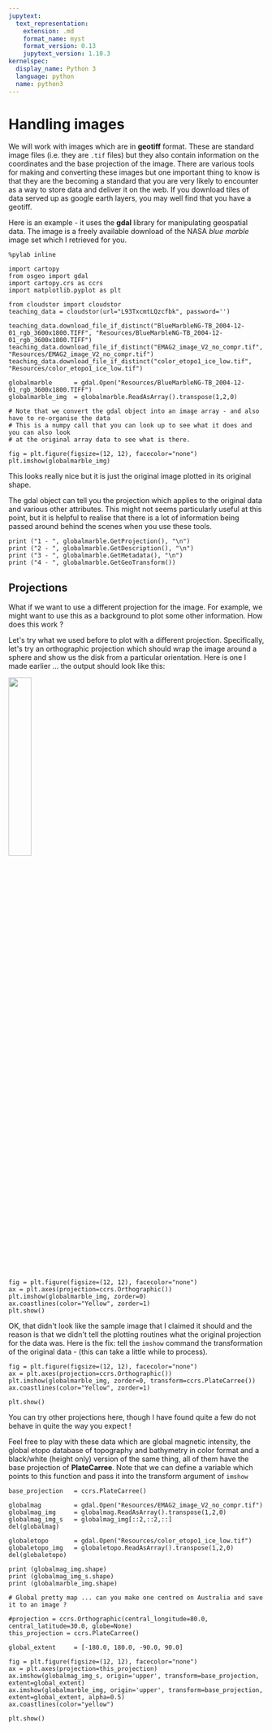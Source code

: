 ```yaml
---
jupytext:
  text_representation:
    extension: .md
    format_name: myst
    format_version: 0.13
    jupytext_version: 1.10.3
kernelspec:
  display_name: Python 3
  language: python
  name: python3
---
```


# Handling images

We will work with images which are in **geotiff** format. These are standard image files (i.e. they are ``.tif`` files) but they also contain information on the coordinates and the base projection of the image. There are various tools for making and converting these images but one important thing to know is that they are the becoming a standard that you are very likely to encounter as a way to store data and deliver it on the web. If you download tiles of data served up as google earth layers, you may well find that you have a geotiff. 

Here is an example - it uses the **gdal** library for manipulating geospatial data. The image is a freely available download of the NASA *blue marble* image set which I retrieved for you.

```{code-cell} ipython3
%pylab inline

import cartopy
from osgeo import gdal
import cartopy.crs as ccrs
import matplotlib.pyplot as plt
```

```{code-cell} ipython3
from cloudstor import cloudstor
teaching_data = cloudstor(url="L93TxcmtLQzcfbk", password='')

teaching_data.download_file_if_distinct("BlueMarbleNG-TB_2004-12-01_rgb_3600x1800.TIFF", "Resources/BlueMarbleNG-TB_2004-12-01_rgb_3600x1800.TIFF")
teaching_data.download_file_if_distinct("EMAG2_image_V2_no_compr.tif", "Resources/EMAG2_image_V2_no_compr.tif")
teaching_data.download_file_if_distinct("color_etopo1_ice_low.tif", "Resources/color_etopo1_ice_low.tif")
```

```{code-cell} ipython3
globalmarble      = gdal.Open("Resources/BlueMarbleNG-TB_2004-12-01_rgb_3600x1800.TIFF")
globalmarble_img  = globalmarble.ReadAsArray().transpose(1,2,0)

# Note that we convert the gdal object into an image array - and also have to re-organise the data 
# This is a numpy call that you can look up to see what it does and you can also look
# at the original array data to see what is there.
```

```{code-cell} ipython3
fig = plt.figure(figsize=(12, 12), facecolor="none")
plt.imshow(globalmarble_img)
```

This looks really nice but it is just the original image plotted in its original shape. 

The gdal object can tell you the projection which applies to the original data and various other attributes. This might not seems particularly useful at this point, but it is helpful to realise that there is a lot of information being passed around behind the scenes when you use these tools.

```{code-cell} ipython3
print ("1 - ", globalmarble.GetProjection(), "\n")
print ("2 - ", globalmarble.GetDescription(), "\n")
print ("3 - ", globalmarble.GetMetadata(), "\n")
print ("4 - ", globalmarble.GetGeoTransform())
```

## Projections

What if we want to use a different projection for the image. For example, we might want to use this as a background to plot some other information. How does this work ?

Let's try what we used before to plot with a different projection. Specifically, let's try an orthographic projection which should wrap the image around a sphere and show us the disk from a particular orientation. Here is one I made earlier ... the output should look like this:

<img src="../Images/OrthographicProjectionBlueMarble.png" width=30%>

```{code-cell} ipython3
fig = plt.figure(figsize=(12, 12), facecolor="none")
ax = plt.axes(projection=ccrs.Orthographic())
plt.imshow(globalmarble_img, zorder=0)
ax.coastlines(color="Yellow", zorder=1)  
plt.show()
```

OK, that didn't look like the sample image that I claimed it should and the reason is that we didn't tell the plotting routines what the original projection for the data was. Here is the fix: tell the ``imshow`` command the transformation of the original data - (this can take a little while to process).

```{code-cell} ipython3
fig = plt.figure(figsize=(12, 12), facecolor="none")
ax = plt.axes(projection=ccrs.Orthographic())
plt.imshow(globalmarble_img, zorder=0, transform=ccrs.PlateCarree())
ax.coastlines(color="Yellow", zorder=1)  

plt.show()
```

You can try other projections here, though I have found quite a few do not behave in quite the way you expect !

Feel free to play with these data which are global magnetic intensity, the global etopo database of topography and bathymetry in color format and a black/white (height only) version of the same thing, all of them have the base projection of **PlateCarree**. Note that we can define a variable which points to this function and pass it into the transform argument of ``imshow``

```{code-cell} ipython3
base_projection   = ccrs.PlateCarree() 

globalmag         = gdal.Open("Resources/EMAG2_image_V2_no_compr.tif")
globalmag_img     = globalmag.ReadAsArray().transpose(1,2,0)
globalmag_img_s   = globalmag_img[::2,::2,::]
del(globalmag)

globaletopo       = gdal.Open("Resources/color_etopo1_ice_low.tif")
globaletopo_img   = globaletopo.ReadAsArray().transpose(1,2,0)
del(globaletopo)
```

```{code-cell} ipython3
print (globalmag_img.shape)
print (globalmag_img_s.shape)
print (globalmarble_img.shape)
```

```{code-cell} ipython3
# Global pretty map ... can you make one centred on Australia and save it to an image ?

#projection = ccrs.Orthographic(central_longitude=80.0, central_latitude=30.0, globe=None)
this_projection = ccrs.PlateCarree()

global_extent     = [-180.0, 180.0, -90.0, 90.0]

fig = plt.figure(figsize=(12, 12), facecolor="none")
ax = plt.axes(projection=this_projection)
ax.imshow(globalmag_img_s, origin='upper', transform=base_projection, extent=global_extent)
ax.imshow(globalmarble_img, origin='upper', transform=base_projection, extent=global_extent, alpha=0.5)
ax.coastlines(color="yellow")

plt.show()
```

```{code-cell} ipython3

```
